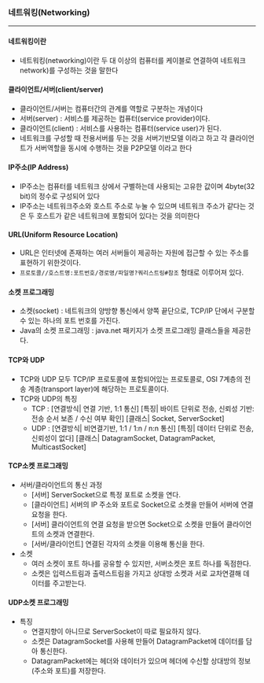 ### 네트워킹(Networking)
---
#### 네트워킹이란
+ 네트워킹(networking)이란 두 대 이상의 컴퓨터를 케이블로 연결하여 네트워크network)를 구성하는 것을 말한다

#### 클라이언트/서버(client/server)
+ 클라이언트/서버는 컴퓨터간의 관계를 역할로 구분하는 개념이다
+ 서버(server) : 서비스를 제공하는 컴퓨터(service provider)이다.
+ 클라이언트(client) : 서비스를 사용하는 컴퓨터(service user)가 된다.
+ 네트워크를 구성할 때 전용서버를 두는 것을 서버기반모델 이라고 하고 각 클라이언트가 서버역할을 동시에 수행하는 것을 P2P모델 이라고 한다

#### IP주소(IP Address)
+ IP주소는 컴퓨터를 네트워크 상에서 구별하는데 사용되는 고유한 값이며 4byte(32 bit)의 정수로 구성되어 있다
+ IP주소는 네트워크주소와 호스트 주소로 누눌 수 있으며 네트워크 주소가 같다는 것은 두 호스트가 같은 네트워크에 포함되어 있다는 것을 의미한다

#### URL(Uniform Resource Location)
+ URL은 인터넷에 존재하는 여러 서버들이 제공하는 자원에 접근할 수 있는 주소를 표현하기 위한것이다.
+ `프로토콜//호스트명:포트번호/경로명/파일명?쿼리스트링#참조` 형태로 이루어져 있다.

#### 소켓 프로그래밍
+ 소켓(socket) : 네트워크의 양방향 통신에서 양쪽 끝단으로, TCP/IP 단에서 구분할 수 있는 하나의 포트 번호를 가진다.
+ Java의 소켓 프로그래밍 : java.net 패키지가 소켓 프로그래밍 클래스들을 제공한다.

#### TCP와 UDP
+ TCP와 UDP 모두 TCP/IP 프로토콜에 포함되어있는 프로토콜로, OSI 7계층의 전송 계층(transport layer)에 해당하는 프로토콜이다.
+ TCP와 UDP의 특징
  + TCP : [연결방식| 연결 기반, 1:1 통신] [특징| 바이트 단위로 전송, 신뢰성 기반: 전송 순서 보존 / 수신 여부 확인] [클래스| Socket, ServerSocket] 
  + UDP : [연결방식| 비연결기반, 1:1 / 1:n / n:n 통신] [특징| 데이터 단위로 전송, 신뢰성이 없다] [클래스| DatagramSocket, DatagramPacket, MulticastSocket] 
 
#### TCP소켓 프로그래밍
+ 서버/클라이언트의 통신 과정
  + [서버] ServerSocket으로 특정 포트로 소켓을 연다.
  + [클라이언트] 서버의 IP 주소와 포트로 Socket으로 소켓을 만들어 서버에 연결 요청을 한다.
  + [서버] 클라이언트의 연결 요청을 받으면 Socket으로 소켓을 만들어 클라이언트의 소켓과 연결한다.
  + [서버/클라이언트] 연결된 각자의 소켓을 이용해 통신을 한다.
+ 소켓
  + 여러 소켓이 포트 하나를 공유할 수 있지만, 서버소켓은 포트 하나를 독점한다.
  + 소켓은 입력스트림과 출력스트림을 가지고 상대방 소켓과 서로 교차연결해 데이터를 주고받는다.

#### UDP소켓 프로그래밍
+ 특징
  + 연결지향이 아니므로 ServerSocket이 따로 필요하지 않다.
  + 소켓은 DatagramSocket를 사용해 만들어 DatagramPacket에 데이터를 담아 통신한다.
  + DatagramPacket에는 헤더와 데이터가 있으며 헤더에 수신할 상대방의 정보(주소와 포트)를 저장한다.









